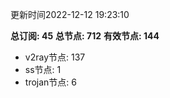 更新时间2022-12-12 19:23:10

**总订阅: 45**
**总节点: 712**
**有效节点: 144**
- v2ray节点: 137
- ss节点: 1
- trojan节点: 6
